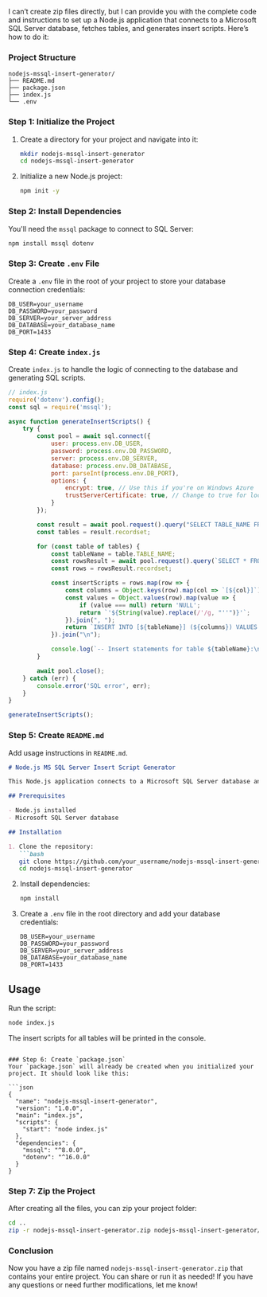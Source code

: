I can’t create zip files directly, but I can provide you with the complete code and instructions to set up a Node.js application that connects to a Microsoft SQL Server database, fetches tables, and generates insert scripts. Here’s how to do it:

### Project Structure
```
nodejs-mssql-insert-generator/
├── README.md
├── package.json
├── index.js
└── .env
```

### Step 1: Initialize the Project
1. Create a directory for your project and navigate into it:
   ```bash
   mkdir nodejs-mssql-insert-generator
   cd nodejs-mssql-insert-generator
   ```

2. Initialize a new Node.js project:
   ```bash
   npm init -y
   ```

### Step 2: Install Dependencies
You'll need the `mssql` package to connect to SQL Server:

```bash
npm install mssql dotenv
```

### Step 3: Create `.env` File
Create a `.env` file in the root of your project to store your database connection credentials:

```
DB_USER=your_username
DB_PASSWORD=your_password
DB_SERVER=your_server_address
DB_DATABASE=your_database_name
DB_PORT=1433
```

### Step 4: Create `index.js`
Create `index.js` to handle the logic of connecting to the database and generating SQL scripts.

```javascript
// index.js
require('dotenv').config();
const sql = require('mssql');

async function generateInsertScripts() {
    try {
        const pool = await sql.connect({
            user: process.env.DB_USER,
            password: process.env.DB_PASSWORD,
            server: process.env.DB_SERVER,
            database: process.env.DB_DATABASE,
            port: parseInt(process.env.DB_PORT),
            options: {
                encrypt: true, // Use this if you're on Windows Azure
                trustServerCertificate: true, // Change to true for local dev / self-signed certs
            }
        });

        const result = await pool.request().query("SELECT TABLE_NAME FROM INFORMATION_SCHEMA.TABLES WHERE TABLE_TYPE = 'BASE TABLE'");
        const tables = result.recordset;

        for (const table of tables) {
            const tableName = table.TABLE_NAME;
            const rowsResult = await pool.request().query(`SELECT * FROM ${tableName}`);
            const rows = rowsResult.recordset;

            const insertScripts = rows.map(row => {
                const columns = Object.keys(row).map(col => `[${col}]`).join(", ");
                const values = Object.values(row).map(value => {
                    if (value === null) return 'NULL';
                    return `'${String(value).replace(/'/g, "''")}'`;
                }).join(", ");
                return `INSERT INTO [${tableName}] (${columns}) VALUES (${values});`;
            }).join("\n");

            console.log(`-- Insert statements for table ${tableName}:\n${insertScripts}\n`);
        }

        await pool.close();
    } catch (err) {
        console.error('SQL error', err);
    }
}

generateInsertScripts();
```

### Step 5: Create `README.md`
Add usage instructions in `README.md`.

```markdown
# Node.js MS SQL Server Insert Script Generator

This Node.js application connects to a Microsoft SQL Server database and generates SQL insert scripts for all tables.

## Prerequisites

- Node.js installed
- Microsoft SQL Server database

## Installation

1. Clone the repository:
   ```bash
   git clone https://github.com/your_username/nodejs-mssql-insert-generator.git
   cd nodejs-mssql-insert-generator
   ```

2. Install dependencies:
   ```bash
   npm install
   ```

3. Create a `.env` file in the root directory and add your database credentials:
   ```
   DB_USER=your_username
   DB_PASSWORD=your_password
   DB_SERVER=your_server_address
   DB_DATABASE=your_database_name
   DB_PORT=1433
   ```

## Usage

Run the script:
```bash
node index.js
```

The insert scripts for all tables will be printed in the console.
```

### Step 6: Create `package.json`
Your `package.json` will already be created when you initialized your project. It should look like this:

```json
{
  "name": "nodejs-mssql-insert-generator",
  "version": "1.0.0",
  "main": "index.js",
  "scripts": {
    "start": "node index.js"
  },
  "dependencies": {
    "mssql": "^8.0.0",
    "dotenv": "^16.0.0"
  }
}
```

### Step 7: Zip the Project
After creating all the files, you can zip your project folder:

```bash
cd ..
zip -r nodejs-mssql-insert-generator.zip nodejs-mssql-insert-generator/
```

### Conclusion
Now you have a zip file named `nodejs-mssql-insert-generator.zip` that contains your entire project. You can share or run it as needed! If you have any questions or need further modifications, let me know!

